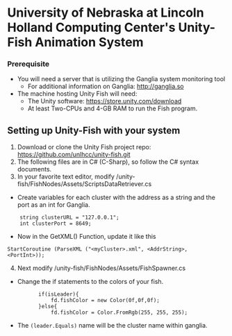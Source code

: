 # University of Nebraska at Lincoln Holland Computing Center's Unity-Fish Animation System

### Prerequisite
* You will need a server that is utilizing the Ganglia system monitoring tool
  * For additional information on Ganglia: http://ganglia.so
* The machine hosting Unity Fish will need:
  * The Unity software: https://store.unity.com/download
  * At least Two-CPUs and 4-GB RAM to run the Fish program.

## Setting up Unity-Fish with your system

1. Download or clone the Unity Fish project repo: https://github.com/unlhcc/unity-fish.git
2. The following files are in C# (C-Sharp), so follow the C# syntax documents.
3. In your favorite text editor, modify /unity-fish/FishNodes/Assets/ScriptsDataRetriever.cs
  * Create variables for each cluster with the address as a string and the port as an int for Ganglia.
  ``` FishSpawner fishSpawner;
      string clusterURL = "127.0.0.1";
      int clusterPort = 8649;
  ```
  * Now in the GetXML() Function,  update it like this
  
  ```
  StartCoroutine (ParseXML ("<myCluster>.xml", <AddrString>, <PortInt>));
  ```
4. Next modify /unity-fish/FishNodes/Assets/FishSpawner.cs
  * Change the if statements to the colors of your fish.
  ```if (leader.Equals ("myCluster")) {
			if(isLeader){
				fd.fishColor = new Color(0f,0f,0f);
			}else{
				fd.fishColor = Color.FromRgb(255, 255, 255);
  ```
  
  * The `(leader.Equals)` name will be the cluster name within ganglia.
